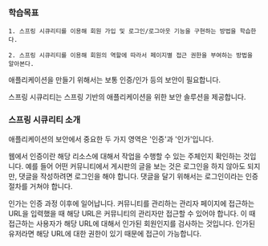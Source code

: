 ### 학습목표

```
1. 스프링 시큐리티를 이용해 회원 가입 및 로그인/로그아웃 기능을 구현하는 방법을 학습한다.

2. 스프링 시큐리티를 이용해 회원의 역할에 따라서 페이지별 접근 권한을 부여하는 방법을 알아본다.
```

애플리케이션을 만들기 위해서는 보통 인증/인가 등의 보안이 필요합니다.

스프링 시큐리티는 스프링 기반의 애플리케이션을 위한 보안 솔루션을 제공합니다.

### 스프링 시큐리티 소개

애플리케이션의 보안에서 중요한 두 가지 영역은 '인증'과 '인가'입니다.

웹에서 인증이란 해당 리소스에 대해서 작업을 수행할 수 있는 주체인지 확인하는 것입니다.
예를 들어 어떤 커뮤니티에서 게시판의 글을 보는 것은 로그인을 하지 않아도 되지만, 댓글을 작성하려면 로그인을 해야 합니다. 
댓글을 달기 위해서는 로그인이라는 인증 절차를 거쳐야 합니다.

인가는 인증 과정 이후에 일어납니다. 커뮤니티를 관리하는 관리자 페이지에 접근하는 URL을 입력했을 때 해당 URL은 커뮤니티의 관리자만 접근할 수 있어야 합니다.
이 때 접근하는 사용자가 해당 URL에 대해서 인가된 회원인지를 검사하는 것입니다. 인가된 유저라면 해당 URL에 대한 권한이 있기 때문에 접근이 가능합니다.
